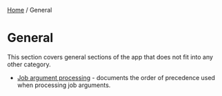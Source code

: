 [Home](/README.md) / General

# General
This section covers general sections of the app that does not fit into any other category.

- [Job argument processing](/docs/general/ArgProcessing.md) - documents the order of precedence used when processing job arguments.

